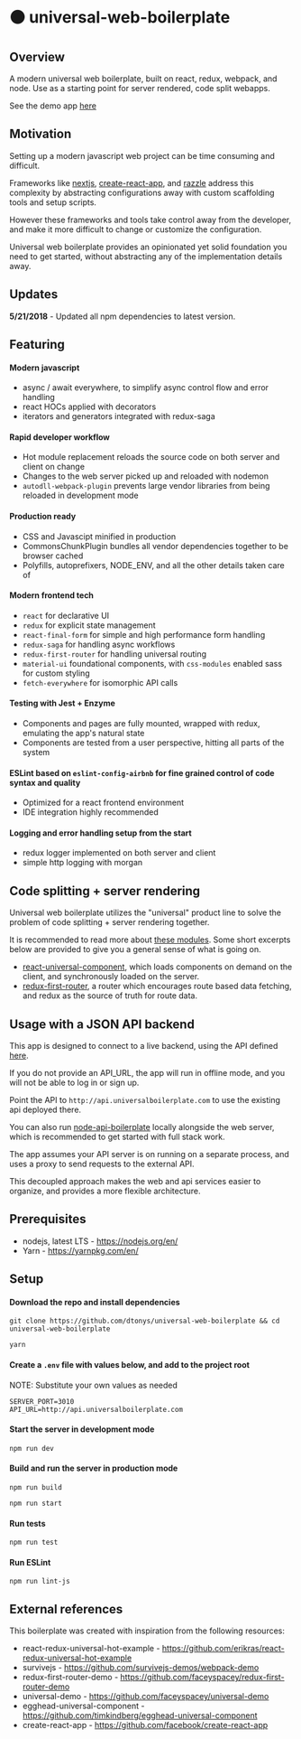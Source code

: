 # :black_circle: universal-web-boilerplate

## Overview

A modern universal web boilerplate, built on react, redux, webpack, and node.  Use as a starting point for server rendered, code split webapps.

See the demo app [here](http://www.universalboilerplate.com/)

## Motivation

Setting up a modern javascript web project can be time consuming and difficult.

Frameworks like [nextjs](https://github.com/zeit/next.js/), [create-react-app](https://github.com/facebook/create-react-app), and [razzle](https://github.com/jaredpalmer/razzle) address this complexity by abstracting configurations away with custom scaffolding tools and setup scripts.

However these frameworks and tools take control away from the developer, and make it more difficult to change or customize the configuration.

Universal web boilerplate provides an opinionated yet solid foundation you need to get started, without abstracting any of the implementation details away.

## Updates
**5/21/2018** - Updated all npm dependencies to latest version.

## Featuring


#### Modern javascript
  - async / await everywhere, to simplify async control flow and error handling
  - react HOCs applied with decorators
  - iterators and generators integrated with redux-saga

#### Rapid developer workflow
  - Hot module replacement reloads the source code on both server and client on change
  - Changes to the web server picked up and reloaded with nodemon
  - `autodll-webpack-plugin` prevents large vendor libraries from being reloaded in development mode

#### Production ready
  - CSS and Javascipt minified in production
  - CommonsChunkPlugin bundles all vendor dependencies together to be browser cached
  - Polyfills, autoprefixers, NODE_ENV, and all the other details taken care of

#### Modern frontend tech
  - `react` for declarative UI
  - `redux` for explicit state management
  - `react-final-form` for simple and high performance form handling
  - `redux-saga` for handling async workflows
  - `redux-first-router` for handling universal routing
  - `material-ui` foundational components, with `css-modules` enabled sass for custom styling
  - `fetch-everywhere` for isomorphic API calls

#### Testing with Jest + Enzyme
  - Components and pages are fully mounted, wrapped with redux, emulating the app's natural state
  - Components are tested from a user perspective, hitting all parts of the system


#### ESLint based on `eslint-config-airbnb` for fine grained control of code syntax and quality
  - Optimized for a react frontend environment
  - IDE integration highly recommended

#### Logging and error handling setup from the start
  - redux logger implemented on both server and client
  - simple http logging with morgan

## Code splitting + server rendering

Universal web boilerplate utilizes the "universal" product line to solve the problem of code splitting + server rendering together.

It is recommended to read more about [these modules](https://medium.com/faceyspacey).  Some short excerpts below are provided to give you a general sense of what is going on.

- [react-universal-component](https://github.com/faceyspacey/react-universal-component), which loads components on demand on the client, and synchronously loaded on the server.
- [redux-first-router](https://github.com/faceyspacey/redux-first-router), a router which encourages route based data fetching, and redux as the source of truth for route data.

## Usage with a JSON API backend

This app is designed to connect to a live backend, using the API defined [here](https://github.com/dtonys/node-api-boilerplate#api).

If you do not provide an API_URL, the app will run in offline mode, and you will not be able to log in or sign up.

Point the API to `http://api.universalboilerplate.com` to use the existing api deployed there.

You can also run [node-api-boilerplate](https://github.com/dtonys/node-api-boilerplate) locally alongside the web server, which is recommended to get started with full stack work.

The app assumes your API server is on running on a separate process, and uses a proxy to send requests to the external API.

This decoupled approach makes the web and api services easier to organize, and provides a more flexible architecture.


## Prerequisites

- nodejs, latest LTS - https://nodejs.org/en/
- Yarn - https://yarnpkg.com/en/

## Setup

#### Download the repo and install dependencies
`git clone https://github.com/dtonys/universal-web-boilerplate && cd universal-web-boilerplate`

`yarn`

#### Create a `.env` file with values below, and add to the project root
NOTE: Substitute your own values as needed
```
SERVER_PORT=3010
API_URL=http://api.universalboilerplate.com
```

#### Start the server in development mode
`npm run dev`

#### Build and run the server in production mode
`npm run build`

`npm run start`

#### Run tests
`npm run test`

#### Run ESLint
`npm run lint-js`


## External references

This boilerplate was created with inspiration from the following resources:

- react-redux-universal-hot-example - https://github.com/erikras/react-redux-universal-hot-example
- survivejs - https://github.com/survivejs-demos/webpack-demo
- redux-first-router-demo - https://github.com/faceyspacey/redux-first-router-demo
- universal-demo - https://github.com/faceyspacey/universal-demo
- egghead-universal-component - https://github.com/timkindberg/egghead-universal-component
- create-react-app - https://github.com/facebook/create-react-app

